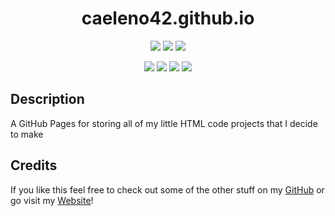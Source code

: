 <h1 align="center">caeleno42.github.io</h1>

<p align="center">
  <img src="https://img.shields.io/github/repo-size/CaelenO42/caeleno42.github.io" />
  <img src="https://img.shields.io/github/languages/top/CaelenO42/caeleno42.github.io"  />
  <img src="https://img.shields.io/github/last-commit/CaelenO42/caeleno42.github.io" >
</p>

<p align="center">
  <img src="https://img.shields.io/badge/HTML-orange" />
  <img src="https://img.shields.io/badge/CSS3-blue" />
  <img src="https://img.shields.io/badge/SCSS-ff69b4" />
  <img src="https://img.shields.io/badge/JavaScript-yellow" />
</p>

## Description

A GitHub Pages for storing all of my little HTML code projects that I decide to make

## Credits

If you like this feel free to check out some of the other stuff on my [GitHub](https://github.com/CaelenO42) or go visit my [Website](https://CaelenO42.github.io)!
